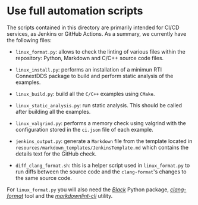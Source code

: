 # Use full automation scripts

The scripts contained in this directory are primarily intended for CI/CD
services, as Jenkins or GitHub Actions. As a summary, we currently have the
following files:

-   `linux_format.py`: allows to check the linting of various files within the
    repository: Python, Markdown and C/C++ source code files.

-   `linux_install.py`: performs an installation of a minimun RTI ConnextDDS
    package to build and perform static analysis of the examples.

-   `linux_build.py`: build all the `C/C++` examples using `CMake`.

-   `linux_static_analysis.py`: run static analysis. This should be called
    after building all the examples.

-   `linux_valgrind.py`: performs a memory check using valgrind with the
    configuration stored in the `ci.json` file of each example.

-   `jenkins_output.py`: generate a `Markdown` file from the template located
    in `resources/markdown_templates/JenkinsTemplate.md` which contains the
    details text for the GitHub check.

-   `diff_clang_format.sh`: this is a helper script used in `linux_format.py`
    to run diffs between the source code and the `clang-format`'s changes to
    the same source code.

For `linux_format.py` you will also need the [*Black*] Python package,
[*clang-format*] tool and the [*markdownlint-cli*] utility.

[*scan-build*]: https://pypi.org/project/scan-build/
[*clang-format*]: https://pypi.org/project/clang-format/9.0.0/
[*Black*]: https://pypi.org/project/black/
[*markdownlint-cli*]: https://www.npmjs.com/package/markdownlint-cli/v/0.23.1
